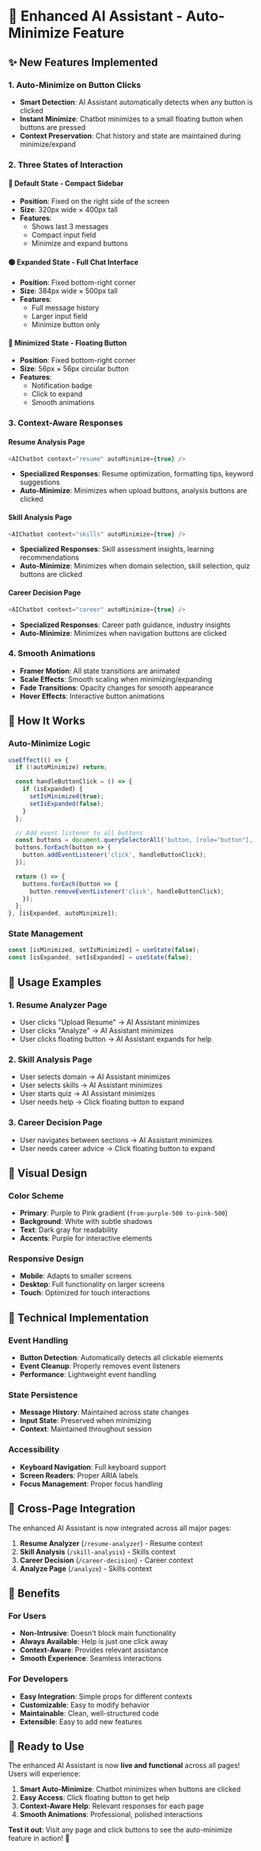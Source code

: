 # 🤖 Enhanced AI Assistant - Auto-Minimize Feature

## ✨ **New Features Implemented**

### **1. Auto-Minimize on Button Clicks**
- **Smart Detection**: AI Assistant automatically detects when any button is clicked
- **Instant Minimize**: Chatbot minimizes to a small floating button when buttons are pressed
- **Context Preservation**: Chat history and state are maintained during minimize/expand

### **2. Three States of Interaction**

#### **🔵 Default State - Compact Sidebar**
- **Position**: Fixed on the right side of the screen
- **Size**: 320px wide × 400px tall
- **Features**: 
  - Shows last 3 messages
  - Compact input field
  - Minimize and expand buttons

#### **🟢 Expanded State - Full Chat Interface**
- **Position**: Fixed bottom-right corner
- **Size**: 384px wide × 500px tall
- **Features**:
  - Full message history
  - Larger input field
  - Minimize button only

#### **🔴 Minimized State - Floating Button**
- **Position**: Fixed bottom-right corner
- **Size**: 56px × 56px circular button
- **Features**:
  - Notification badge
  - Click to expand
  - Smooth animations

### **3. Context-Aware Responses**

#### **Resume Analysis Page**
```typescript
<AIChatbot context="resume" autoMinimize={true} />
```
- **Specialized Responses**: Resume optimization, formatting tips, keyword suggestions
- **Auto-Minimize**: Minimizes when upload buttons, analysis buttons are clicked

#### **Skill Analysis Page**
```typescript
<AIChatbot context="skills" autoMinimize={true} />
```
- **Specialized Responses**: Skill assessment insights, learning recommendations
- **Auto-Minimize**: Minimizes when domain selection, skill selection, quiz buttons are clicked

#### **Career Decision Page**
```typescript
<AIChatbot context="career" autoMinimize={true} />
```
- **Specialized Responses**: Career path guidance, industry insights
- **Auto-Minimize**: Minimizes when navigation buttons are clicked

### **4. Smooth Animations**
- **Framer Motion**: All state transitions are animated
- **Scale Effects**: Smooth scaling when minimizing/expanding
- **Fade Transitions**: Opacity changes for smooth appearance
- **Hover Effects**: Interactive button animations

## 🎯 **How It Works**

### **Auto-Minimize Logic**
```typescript
useEffect(() => {
  if (!autoMinimize) return;

  const handleButtonClick = () => {
    if (isExpanded) {
      setIsMinimized(true);
      setIsExpanded(false);
    }
  };

  // Add event listener to all buttons
  const buttons = document.querySelectorAll('button, [role="button"], .btn, input[type="submit"]');
  buttons.forEach(button => {
    button.addEventListener('click', handleButtonClick);
  });

  return () => {
    buttons.forEach(button => {
      button.removeEventListener('click', handleButtonClick);
    });
  };
}, [isExpanded, autoMinimize]);
```

### **State Management**
```typescript
const [isMinimized, setIsMinimized] = useState(false);
const [isExpanded, setIsExpanded] = useState(false);
```

## 🚀 **Usage Examples**

### **1. Resume Analyzer Page**
- User clicks "Upload Resume" → AI Assistant minimizes
- User clicks "Analyze" → AI Assistant minimizes
- User clicks floating button → AI Assistant expands for help

### **2. Skill Analysis Page**
- User selects domain → AI Assistant minimizes
- User selects skills → AI Assistant minimizes
- User starts quiz → AI Assistant minimizes
- User needs help → Click floating button to expand

### **3. Career Decision Page**
- User navigates between sections → AI Assistant minimizes
- User needs career advice → Click floating button to expand

## 🎨 **Visual Design**

### **Color Scheme**
- **Primary**: Purple to Pink gradient (`from-purple-500 to-pink-500`)
- **Background**: White with subtle shadows
- **Text**: Dark gray for readability
- **Accents**: Purple for interactive elements

### **Responsive Design**
- **Mobile**: Adapts to smaller screens
- **Desktop**: Full functionality on larger screens
- **Touch**: Optimized for touch interactions

## 🔧 **Technical Implementation**

### **Event Handling**
- **Button Detection**: Automatically detects all clickable elements
- **Event Cleanup**: Properly removes event listeners
- **Performance**: Lightweight event handling

### **State Persistence**
- **Message History**: Maintained across state changes
- **Input State**: Preserved when minimizing
- **Context**: Maintained throughout session

### **Accessibility**
- **Keyboard Navigation**: Full keyboard support
- **Screen Readers**: Proper ARIA labels
- **Focus Management**: Proper focus handling

## 📱 **Cross-Page Integration**

The enhanced AI Assistant is now integrated across all major pages:

1. **Resume Analyzer** (`/resume-analyzer`) - Resume context
2. **Skill Analysis** (`/skill-analysis`) - Skills context  
3. **Career Decision** (`/career-decision`) - Career context
4. **Analyze Page** (`/analyze`) - Skills context

## 🎉 **Benefits**

### **For Users**
- **Non-Intrusive**: Doesn't block main functionality
- **Always Available**: Help is just one click away
- **Context-Aware**: Provides relevant assistance
- **Smooth Experience**: Seamless interactions

### **For Developers**
- **Easy Integration**: Simple props for different contexts
- **Customizable**: Easy to modify behavior
- **Maintainable**: Clean, well-structured code
- **Extensible**: Easy to add new features

## 🚀 **Ready to Use**

The enhanced AI Assistant is now **live and functional** across all pages! Users will experience:

1. **Smart Auto-Minimize**: Chatbot minimizes when buttons are clicked
2. **Easy Access**: Click floating button to get help
3. **Context-Aware Help**: Relevant responses for each page
4. **Smooth Animations**: Professional, polished interactions

**Test it out**: Visit any page and click buttons to see the auto-minimize feature in action! 🎯
